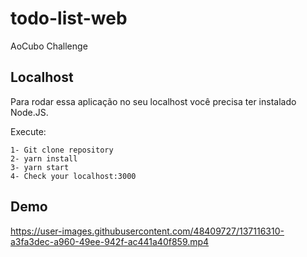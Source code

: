 # todo-list-web
AoCubo Challenge

## Localhost
Para rodar essa aplicação no seu localhost você precisa ter instalado Node.JS.

Execute:
```
1- Git clone repository
2- yarn install
3- yarn start
4- Check your localhost:3000
```

## Demo

https://user-images.githubusercontent.com/48409727/137116310-a3fa3dec-a960-49ee-942f-ac441a40f859.mp4

